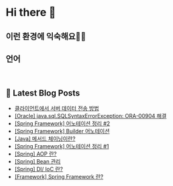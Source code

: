 # Hi there 👋

## 이런 환경에 익숙해요✍🏼

## 언어

<p>
  <img alt="" src= "https://img.shields.io/badge/JavaScript-F7DF1E?style=flat-square&logo=JavaScript&logoColor=white"/> 
  <img alt="" src= "https://img.shields.io/badge/TypeScript-black?logo=typescript&logoColor=blue"/>
</p>

## 📕 Latest Blog Posts

<ul><li><a href='https://o-ohi-code.tistory.com/41' target='_blank'>클라이언트에서 서버 데이터 전송 방법</a></li><li><a href='https://o-ohi-code.tistory.com/40' target='_blank'>[Oracle] java.sql.SQLSyntaxErrorException: ORA-00904 해결</a></li><li><a href='https://o-ohi-code.tistory.com/39' target='_blank'>[Spring Framework] 어노테이션 정리 #2</a></li><li><a href='https://o-ohi-code.tistory.com/38' target='_blank'>[Spring Framework] Builder 어노테이션</a></li><li><a href='https://o-ohi-code.tistory.com/37' target='_blank'>[Java] 메서드 체이닝이란?</a></li><li><a href='https://o-ohi-code.tistory.com/36' target='_blank'>[Spring Framework] 어노테이션 정리 #1</a></li><li><a href='https://o-ohi-code.tistory.com/35' target='_blank'>[Spring] AOP 란?</a></li><li><a href='https://o-ohi-code.tistory.com/34' target='_blank'>[Spring] Bean 관리</a></li><li><a href='https://o-ohi-code.tistory.com/33' target='_blank'>[Spring] DI/ IoC 란?</a></li><li><a href='https://o-ohi-code.tistory.com/32' target='_blank'>[Framework] Spring Framework 란?</a></li></ul>